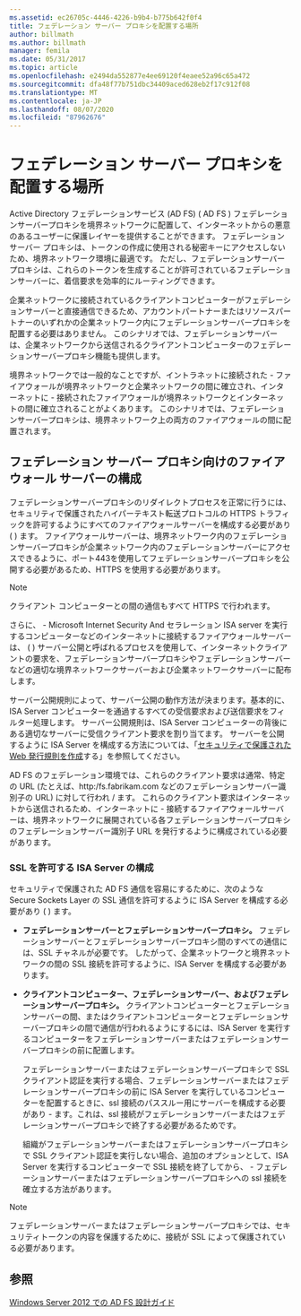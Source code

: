 ```yaml
---
ms.assetid: ec26705c-4446-4226-b9b4-b775b642f0f4
title: フェデレーション サーバー プロキシを配置する場所
author: billmath
ms.author: billmath
manager: femila
ms.date: 05/31/2017
ms.topic: article
ms.openlocfilehash: e2494da552877e4ee69120f4eaee52a96c65a472
ms.sourcegitcommit: dfa48f77b751dbc34409aced628eb2f17c912f08
ms.translationtype: MT
ms.contentlocale: ja-JP
ms.lasthandoff: 08/07/2020
ms.locfileid: "87962676"
---
```

# <a name="where-to-place-a-federation-server-proxy"></a>フェデレーション サーバー プロキシを配置する場所

Active Directory フェデレーションサービス (AD FS) \( AD FS \) フェデレーションサーバープロキシを境界ネットワークに配置して、インターネットからの悪意のあるユーザーに保護レイヤーを提供することができます。 フェデレーション サーバー プロキシは、トークンの作成に使用される秘密キーにアクセスしないため、境界ネットワーク環境に最適です。 ただし、フェデレーションサーバープロキシは、これらのトークンを生成することが許可されているフェデレーションサーバーに、着信要求を効率的にルーティングできます。

企業ネットワークに接続されているクライアントコンピューターがフェデレーションサーバーと直接通信できるため、アカウントパートナーまたはリソースパートナーのいずれかの企業ネットワーク内にフェデレーションサーバープロキシを配置する必要はありません。 このシナリオでは、フェデレーションサーバーは、企業ネットワークから送信されるクライアントコンピューターのフェデレーションサーバープロキシ機能も提供します。

境界ネットワークでは一般的なことですが、イントラネットに接続された \- ファイアウォールが境界ネットワークと企業ネットワークの間に確立され、インターネットに \- 接続されたファイアウォールが境界ネットワークとインターネットの間に確立されることがよくあります。 このシナリオでは、フェデレーションサーバープロキシは、境界ネットワーク上の両方のファイアウォールの間に配置されます。

## <a name="configuring-your-firewall-servers-for-a-federation-server-proxy"></a>フェデレーション サーバー プロキシ向けのファイアウォール サーバーの構成
フェデレーションサーバープロキシのリダイレクトプロセスを正常に行うには、セキュリティで保護されたハイパーテキスト転送プロトコルの HTTPS トラフィックを許可するようにすべてのファイアウォールサーバーを構成する必要があり \( \) ます。 ファイアウォールサーバーは、境界ネットワーク内のフェデレーションサーバープロキシが企業ネットワーク内のフェデレーションサーバーにアクセスできるように、ポート443を使用してフェデレーションサーバープロキシを公開する必要があるため、HTTPS を使用する必要があります。

> [!NOTE]
> クライアント コンピューターとの間の通信もすべて HTTPS で行われます。

さらに、 \- Microsoft Internet Security And セラレーション ISA server を実行するコンピューターなどのインターネットに接続するファイアウォールサーバーは、 \( \) サーバー公開と呼ばれるプロセスを使用して、インターネットクライアントの要求を、フェデレーションサーバープロキシやフェデレーションサーバーなどの適切な境界ネットワークサーバーおよび企業ネットワークサーバーに配布します。

サーバー公開規則によって、サーバー公開の動作方法が決まります。基本的に、ISA Server コンピューターを通過するすべての受信要求および送信要求をフィルター処理します。 サーバー公開規則は、ISA Server コンピューターの背後にある適切なサーバーに受信クライアント要求を割り当てます。 サーバーを公開するように ISA Server を構成する方法については、「[セキュリティで保護された Web 発行規則を作成](https://go.microsoft.com/fwlink/?LinkId=75182)する」を参照してください。

AD FS のフェデレーション環境では、これらのクライアント要求は通常、特定の URL (たとえば、http:/fs.fabrikam.com などのフェデレーションサーバー識別子の URL) に対して行われ \/ ます。 これらのクライアント要求はインターネットから送信されるため、インターネットに \- 接続するファイアウォールサーバーは、境界ネットワークに展開されている各フェデレーションサーバープロキシのフェデレーションサーバー識別子 URL を発行するように構成されている必要があります。

### <a name="configuring-isa-server-to-allow-ssl"></a>SSL を許可する ISA Server の構成
セキュリティで保護された AD FS 通信を容易にするために、次のような Secure Sockets Layer の SSL 通信を許可するように ISA Server を構成する必要があり \( \) ます。

-   **フェデレーションサーバーとフェデレーションサーバープロキシ。** フェデレーションサーバーとフェデレーションサーバープロキシ間のすべての通信には、SSL チャネルが必要です。 したがって、企業ネットワークと境界ネットワークの間の SSL 接続を許可するように、ISA Server を構成する必要があります。

-   **クライアントコンピューター、フェデレーションサーバー、およびフェデレーションサーバープロキシ。** クライアントコンピューターとフェデレーションサーバーの間、またはクライアントコンピューターとフェデレーションサーバープロキシの間で通信が行われるようにするには、ISA Server を実行するコンピューターをフェデレーションサーバーまたはフェデレーションサーバープロキシの前に配置します。

    フェデレーションサーバーまたはフェデレーションサーバープロキシで SSL クライアント認証を実行する場合、フェデレーションサーバーまたはフェデレーションサーバープロキシの前に ISA Server を実行しているコンピューターを配置するときに、ssl 接続のパススルー用にサーバーを構成する必要があり \- ます。これは、ssl 接続がフェデレーションサーバーまたはフェデレーションサーバープロキシで終了する必要があるためです。

    組織がフェデレーションサーバーまたはフェデレーションサーバープロキシで SSL クライアント認証を実行しない場合、追加のオプションとして、ISA Server を実行するコンピューターで SSL 接続を終了してから、 \- フェデレーションサーバーまたはフェデレーションサーバープロキシへの ssl 接続を確立する方法があります。

> [!NOTE]
> フェデレーションサーバーまたはフェデレーションサーバープロキシでは、セキュリティトークンの内容を保護するために、接続が SSL によって保護されている必要があります。

## <a name="see-also"></a>参照
[Windows Server 2012 での AD FS 設計ガイド](AD-FS-Design-Guide-in-Windows-Server-2012.md)
